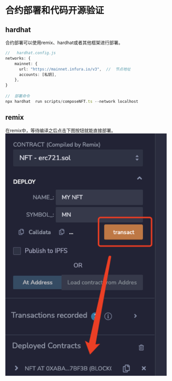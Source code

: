 # 合约部署和代码开源验证
## hardhat
合约部署可以使用remix、hardhat或者其他框架进行部署。
```typescript
//   hardhat.config.js
networks: {
    mainnet: {
      url: "https://mainnet.infura.io/v3",  //  节点地址
      accounts: [私钥],
    },
}

//  部署命令
npx hardhat  run scripts/composeNFT.ts --network localhost
```

## remix
在remix中，等待编译之后点击下图按钮就能直接部署。
![contract abi](../../img/arrange/1.png)
